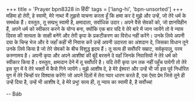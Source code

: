 +++
title = 'Prayer bpn8328 in हिंदी'
tags = ['lang-hi', 'bpn-unsorted']
+++
महिमा हो तेरी, हे स्वामी, मेरे नाथ! मैं तुझसे याचना करता हूँ कि क्षमा कर दे मुझे और उन्हें, जो तेरे धर्म के समर्थक हैं। वस्तुतः, तू सम्प्रभु स्वामी है, क्षमादाता, सर्वाधिक उदार। अपने वैसे सेवकों को, जो ज्ञानविहीन हैं, अपने धर्म को स्वीकार करने के योग्य बना, क्योंकि एक बार यदि वे तेरे बारे में जान जायेंगे तो वे न्याय दिवस की सत्यता के साक्षी बनेंगे और तेरी कृपा के प्रकटीकरण का विरोध नहीं करेंगे। उनके लिये अपनी दया के चिन्ह भेज और वे जहाँ कहीं भी निवास करें उन्हें अपनी उदारता का अंशदान दे, जिसका विधान तूने उनके लिये किया है जो तेरे सेवकों के बीच विशुद्ध हृदय हैं। तू सत्य ही सर्वोपरि सम्राट, सर्वकृपालु, परम करुणामय है। अपनी कृपा और अपने आशीषां की बूंदें बरसने दे वहाँ जिनके निवासियों ने तेरे धर्म को स्वीकार किया है। वस्तुतः, क्षमादान देने में तू सर्वोपरि है। यदि तेरी कृपा उन तक नहीं पहुँच पायेगी तो तेरे इस युग में वे तेरे भक्तों में कैसे गिने जायेंगे। मुझे आशीष दे, हे मेरे ईश्वर! और उन्हें भी जो इस पूर्व निर्धारित युग में तेरे चिन्हों पर विश्वास करेंगे! जो अपने दिलों में तेरा प्यार धारण करते हैं, एक ऐसा प्रेम जिसे तूने ही उन्हें दिया है, उन्हें भी आशीष दे, हे मेरे प्रभु! सत्य ही, तू न्याय का स्वामी है, है सर्वोच्च!

-- Báb
